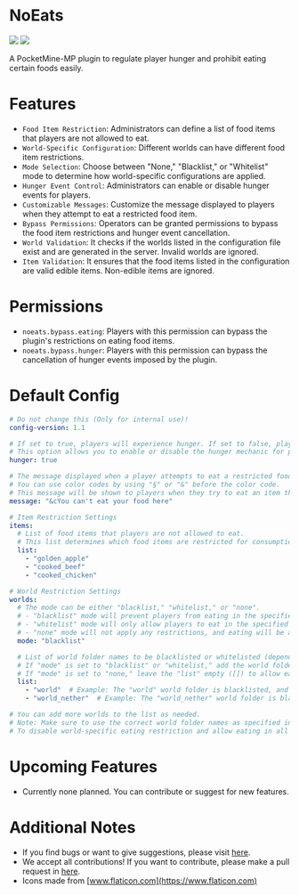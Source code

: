 # NoEats

[![](https://poggit.pmmp.io/shield.state/NoEats)](https://poggit.pmmp.io/p/NoEats)
[![](https://poggit.pmmp.io/shield.dl.total/NoEats)](https://poggit.pmmp.io/p/NoEats)

A PocketMine-MP plugin to regulate player hunger and prohibit eating certain foods easily.

# Features

- `Food Item Restriction`: Administrators can define a list of food items that players are not allowed to eat.
- `World-Specific Configuration`: Different worlds can have different food item restrictions.
- `Mode Selection`: Choose between "None," "Blacklist," or "Whitelist" mode to determine how world-specific configurations are applied.
- `Hunger Event Control`: Administrators can enable or disable hunger events for players.
- `Customizable Messages`: Customize the message displayed to players when they attempt to eat a restricted food item.
- `Bypass Permissions`: Operators can be granted permissions to bypass the food item restrictions and hunger event cancellation.
- `World Validation`: It checks if the worlds listed in the configuration file exist and are generated in the server. Invalid worlds are ignored.
- `Item Validation`: It ensures that the food items listed in the configuration are valid edible items. Non-edible items are ignored.

# Permissions

- `noeats.bypass.eating`: Players with this permission can bypass the plugin's restrictions on eating food items.
- `noeats.bypass.hunger`: Players with this permission can bypass the cancellation of hunger events imposed by the plugin.

# Default Config
```yaml
# Do not change this (Only for internal use)!
config-version: 1.1

# If set to true, players will experience hunger. If set to false, players won't experience hunger.
# This option allows you to enable or disable the hunger mechanic for players in the server.
hunger: true

# The message displayed when a player attempts to eat a restricted food item.
# You can use color codes by using "§" or "&" before the color code.
# This message will be shown to players when they try to eat an item that is restricted based on the configuration.
message: "&cYou can't eat your food here"

# Item Restriction Settings
items:
  # List of food items that players are not allowed to eat.
  # This list determines which food items are restricted for consumption by players.
  list:
    - "golden_apple"
    - "cooked_beef"
    - "cooked_chicken"

# World Restriction Settings
worlds:
  # The mode can be either "blacklist," "whitelist," or "none".
  # - "blacklist" mode will prevent players from eating in the specified worlds (blacklisted) and allow eating in other worlds.
  # - "whitelist" mode will only allow players to eat in the specified worlds (whitelisted) and prevent eating in other worlds.
  # - "none" mode will not apply any restrictions, and eating will be allowed in all worlds.
  mode: "blacklist"

  # List of world folder names to be blacklisted or whitelisted (depending on the mode set above).
  # If "mode" is set to "blacklist" or "whitelist," add the world folder names accordingly.
  # If "mode" is set to "none," leave the "list" empty ([]) to allow eating in all worlds.
  list:
    - "world"  # Example: The "world" world folder is blacklisted, and players can't eat here.
    - "world_nether"  # Example: The "world_nether" world folder is blacklisted, and players can't eat here.

# You can add more worlds to the list as needed.
# Note: Make sure to use the correct world folder names as specified in your PocketMine-MP server configuration.
# To disable world-specific eating restriction and allow eating in all worlds, set "mode" to "none" and leave the "list" empty ([]) or remove the "list" entirely.

```

# Upcoming Features

- Currently none planned. You can contribute or suggest for new features.

# Additional Notes

- If you find bugs or want to give suggestions, please visit [here](https://github.com/AIPTU/NoEats/issues).
- We accept all contributions! If you want to contribute, please make a pull request in [here](https://github.com/AIPTU/NoEats/pulls).
- Icons made from [www.flaticon.com](https://www.flaticon.com)

